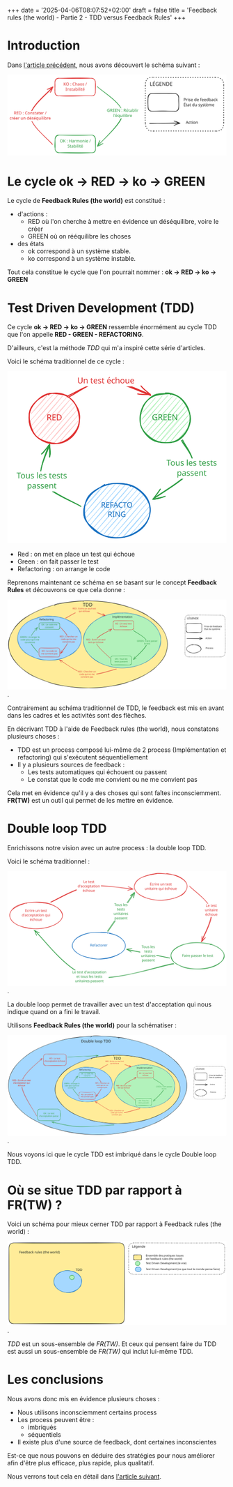 +++
date = '2025-04-06T08:07:52+02:00'
draft = false
title = 'Feedback rules (the world) - Partie 2 - TDD versus Feedback Rules'
+++

# Introduction

Dans [l'article précédent](../feedback_rules_the_world_part_1), nous avons découvert le schéma suivant : 

![Théorie du feedback - action constater déséquilibre qui donne état déséquilibré puis action équilibrer qui donne état équilibré ](feedback-rules.svg)

# Le cycle ok -> RED -> ko -> GREEN
Le cycle de **Feedback Rules (the world)** est constitué : 
- d'actions :
	- RED où l'on cherche à mettre en évidence un déséquilibre, voire le créer
	- GREEN où on rééquilibre les choses
- des états 
	- ok correspond à un système stable.
	- ko correspond à un système instable.

Tout cela constitue le cycle que l'on pourrait nommer : **ok -> RED -> ko -> GREEN**

# Test Driven Development (TDD)

Ce cycle **ok -> RED -> ko -> GREEN** ressemble énormément au cycle TDD que l'on appelle **RED - GREEN - REFACTORING**.

D'ailleurs, c'est la méthode *TDD* qui m'a inspiré cette série d'articles. 

Voici le schéma traditionnel de ce cycle : 

![TDD - cycle red green refactoring](tdd-red-green-refactoring.svg)

- Red : on met en place un test qui échoue
- Green : on fait passer le test
- Refactoring : on arrange le code

Reprenons maintenant ce schéma en se basant sur le concept **Feedback Rules** et découvrons ce que cela donne : 

![TDD - Cycle Red Green Refactoring selon feedback rules](tdd-frtw.svg).

Contrairement au schéma traditionnel de TDD, le feedback est mis en avant dans les cadres et les activités sont des flèches. 

En décrivant TDD à l'aide de Feedback rules (the world), nous constatons plusieurs choses : 
- TDD est un process composé lui-même de 2 process (Implémentation et refactoring) qui s'exécutent séquentiellement
- Il y a plusieurs sources de feedback : 
	- Les tests automatiques qui échouent ou passent
	- Le constat que le code me convient ou ne me convient pas

Cela met en évidence qu'il y a des choses qui sont faîtes inconsciemment. **FR(TW)** est un outil qui permet de les mettre en évidence.


# Double loop TDD

Enrichissons notre vision avec un autre process : la double loop TDD.

Voici le schéma traditionnel : 

![TDD - Double loop TDD traditionnelle](double-loop-tdd-traditionnelle.svg).

La double loop permet de travailler avec un test d'acceptation qui nous indique quand on a fini le travail. 

Utilisons **Feedback Rules (the world)** pour la schématiser : 

![TDD - Double loop TDD selon feedback rules](double-loop-tdd-frtw.svg).

Nous voyons ici que le cycle TDD est imbriqué dans le cycle Double loop TDD.

# Où se situe TDD par rapport à FR(TW) ?

Voici un schéma pour mieux cerner TDD par rapport à Feedback rules (the world) : 

![TDD par rapport à feedback rules](ensemble-tdd-frtw.svg).

*TDD* est un sous-ensemble de *FR(TW)*. Et ceux qui pensent faire du TDD est aussi un sous-ensemble de *FR(TW)* qui inclut lui-même TDD. 


# Les conclusions

Nous avons donc mis en évidence plusieurs choses : 

- Nous utilisons inconsciemment certains process
- Les process peuvent être : 
	- imbriqués
	- séquentiels
- Il existe plus d'une source de feedback, dont certaines inconscientes

Est-ce que nous pouvons en déduire des stratégies pour nous améliorer afin d'être plus efficace, plus rapide, plus qualitatif.

Nous verrons tout cela en détail dans [l'article suivant](../feedback_rules_the_world_part_3).
